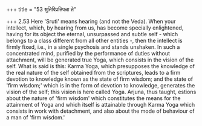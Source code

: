 +++
title = "53 श्रुतिविप्रतिपन्ना ते"

+++
2.53 Here 'Sruti' means hearing (and not the Veda). When your intellect,
which, by hearing from us, has become specially enlightened, having for its object the eternal, unsurpassed and subtle self - which belongs to a class different from all other entities -, then the intellect is firmly fixed, i.e., in a single psychosis and stands unshaken. In such a concentrated mind, purified by the performance of duties without attachment, will be generated true Yoga, which consists in the vision of the self. What is said is this: Karma Yoga, which presupposes the knowledge of the real nature of the self obtained from the scriptures,
leads to a firm devotion to knowledge known as the state of firm wisdom;
and the state of 'firm wisdom;' which is in the form of devotion to knowledge, generates the vision of the self; this vision is here called Yoga. Arjuna, thus taught, estions about the nature of 'firm wisdom'
which constitutes the means for the attainment of Yoga and which itself is attainable through Karma Yoga which consists in work with detachment,
and also about the mode of behaviour of a man of 'firm wisdom.'

